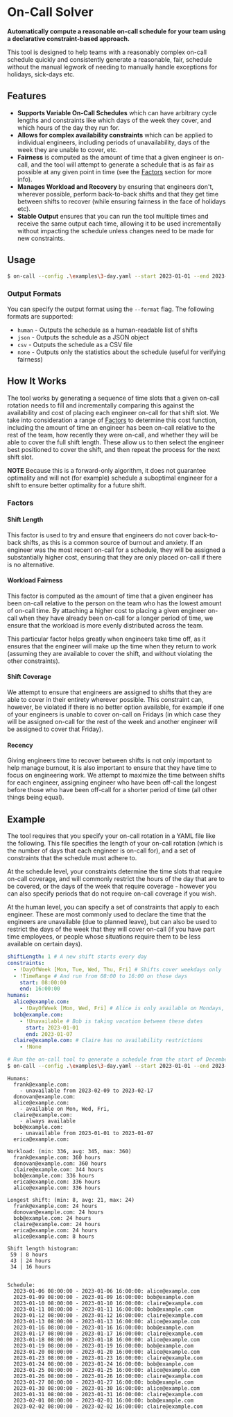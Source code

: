 # On-Call Solver
**Automatically compute a reasonable on-call schedule for your team using a declarative constraint-based approach.**

This tool is designed to help teams with a reasonably complex on-call schedule quickly and consistently
generate a reasonable, fair, schedule without the manual legwork of needing to manually handle exceptions
for holidays, sick-days etc.

## Features
 - **Supports Variable On-Call Schedules** which can have arbitrary cycle lengths and constraints like which days of
   the week they cover, and which hours of the day they run for.
 - **Allows for complex availability constraints** which can be applied to individual engineers, including
   periods of unavailability, days of the week they are unable to cover, etc.
 - **Fairness** is computed as the amount of time that a given engineer is on-call, and the tool will attempt
   to generate a schedule that is as fair as possible at any given point in time (see the [Factors](#factors) section for more info).
 - **Manages Workload and Recovery** by ensuring that engineers don't, wherever possible, perform back-to-back shifts and that they
   get time between shifts to recover (while ensuring fairness in the face of holidays etc).
 - **Stable Output** ensures that you can run the tool multiple times and receive the same output each time, allowing it to be
   used incrementally without impacting the schedule unless changes need to be made for new constraints.

## Usage

```bash
$ on-call --config .\examples\3-day.yaml --start 2023-01-01 --end 2023-12-30 --debug --format json
```

### Output Formats
You can specify the output format using the `--format` flag. The following formats are supported:

 - `human` - Outputs the schedule as a human-readable list of shifts
 - `json` - Outputs the schedule as a JSON object
 - `csv` - Outputs the schedule as a CSV file
 - `none` - Outputs only the statistics about the schedule (useful for verifying fairness)

## How It Works
The tool works by generating a sequence of time slots that a given on-call rotation needs to fill and incrementally comparing this
against the availability and cost of placing each engineer on-call for that shift slot. We take into consideration a range of
[Factors](#factors) to determine this cost function, including the amount of time an engineer has been on-call relative to the rest
of the team, how recently they were on-call, and whether they will be able to cover the full shift length. These allow us to then
select the engineer best positioned to cover the shift, and then repeat the process for the next shift slot.

**NOTE** Because this is a forward-only algorithm, it does not guarantee optimality and will not (for example) schedule a suboptimal
engineer for a shift to ensure better optimality for a future shift.

### Factors

#### Shift Length
This factor is used to try and ensure that engineers do not cover back-to-back shifts, as this is a common source of burnout and
anxiety. If an engineer was the most recent on-call for a schedule, they will be assigned a substantially higher cost, ensuring that
they are only placed on-call if there is no alternative.

#### Workload Fairness
This factor is computed as the amount of time that a given engineer has been on-call relative to the person on the team who has
the lowest amount of on-call time. By attaching a higher cost to placing a given engineer on-call when they have already been on-call
for a longer period of time, we ensure that the workload is more evenly distributed across the team.

This particular factor helps greatly when engineers take time off, as it ensures that the engineer will make up the time when they
return to work (assuming they are available to cover the shift, and without violating the other constraints).

#### Shift Coverage
We attempt to ensure that engineers are assigned to shifts that they are able to cover in their entirety wherever possible.
This constraint can, however, be violated if there is no better option available, for example if one of your engineers is unable
to cover on-call on Fridays (in which case they will be assigned on-call for the rest of the week and another engineer will be
assigned to cover that Friday).

#### Recency
Giving engineers time to recover between shifts is not only important to help manage burnout, it is also important to ensure that
they have time to focus on engineering work. We attempt to maximize the time between shifts for each engineer, assigning engineer
who have been off-call the longest before those who have been off-call for a shorter period of time (all other things being equal).

## Example
The tool requires that you specify your on-call rotation in a YAML file like the following. This file specifies the length of
your on-call rotation (which is the number of days that each engineer is on-call for), and a set of constraints that the schedule
must adhere to.

At the schedule level, your constraints determine the time slots that require on-call coverage, and will commonly restrict the
hours of the day that are to be covered, or the days of the week that require coverage - however you can also specify periods that
do not require on-call coverage if you wish.

At the human level, you can specify a set of constraints that apply to each engineer. These are most commonly used to declare the
time that the engineers are unavailable (due to planned leave), but can also be used to restrict the days of the week that they
will cover on-call (if you have part time employees, or people whose situations require them to be less available on certain days).

```yaml
shiftLength: 1 # A new shift starts every day
constraints:
  - !DayOfWeek [Mon, Tue, Wed, Thu, Fri] # Shifts cover weekdays only
  - !TimeRange # And run from 08:00 to 16:00 on those days
    start: 08:00:00
    end: 16:00:00
humans:
  alice@example.com:
    - !DayOfWeek [Mon, Wed, Fri] # Alice is only available on Mondays, Wednesdays and Fridays
  bob@example.com:
    - !Unavailable # Bob is taking vacation between these dates
      start: 2023-01-01
      end: 2023-01-07
  claire@example.com: # Claire has no availability restrictions
    - !None
```

```bash
# Run the on-call tool to generate a schedule from the start of December until March
$ on-call --config .\examples\3-day.yaml --start 2023-01-01 --end 2023-12-30
```

```
Humans:
  frank@example.com:
    - unavailable from 2023-02-09 to 2023-02-17
  donovan@example.com:
  alice@example.com:
    - available on Mon, Wed, Fri,
  claire@example.com:
    - always available
  bob@example.com:
    - unavailable from 2023-01-01 to 2023-01-07
  erica@example.com:

Workload: (min: 336, avg: 345, max: 360)
  frank@example.com: 360 hours
  donovan@example.com: 360 hours
  claire@example.com: 344 hours
  bob@example.com: 336 hours
  erica@example.com: 336 hours
  alice@example.com: 336 hours

Longest shift: (min: 8, avg: 21, max: 24)
  frank@example.com: 24 hours
  donovan@example.com: 24 hours
  bob@example.com: 24 hours
  claire@example.com: 24 hours
  erica@example.com: 24 hours
  alice@example.com: 8 hours

Shift length histogram:
 59 | 8 hours
 43 | 24 hours
 34 | 16 hours


Schedule:
  2023-01-06 08:00:00 - 2023-01-06 16:00:00: alice@example.com
  2023-01-09 08:00:00 - 2023-01-09 16:00:00: bob@example.com
  2023-01-10 08:00:00 - 2023-01-10 16:00:00: claire@example.com
  2023-01-11 08:00:00 - 2023-01-11 16:00:00: bob@example.com
  2023-01-12 08:00:00 - 2023-01-12 16:00:00: claire@example.com
  2023-01-13 08:00:00 - 2023-01-13 16:00:00: alice@example.com
  2023-01-16 08:00:00 - 2023-01-16 16:00:00: bob@example.com
  2023-01-17 08:00:00 - 2023-01-17 16:00:00: claire@example.com
  2023-01-18 08:00:00 - 2023-01-18 16:00:00: alice@example.com
  2023-01-19 08:00:00 - 2023-01-19 16:00:00: bob@example.com
  2023-01-20 08:00:00 - 2023-01-20 16:00:00: alice@example.com
  2023-01-23 08:00:00 - 2023-01-23 16:00:00: claire@example.com
  2023-01-24 08:00:00 - 2023-01-24 16:00:00: bob@example.com
  2023-01-25 08:00:00 - 2023-01-25 16:00:00: alice@example.com
  2023-01-26 08:00:00 - 2023-01-26 16:00:00: claire@example.com
  2023-01-27 08:00:00 - 2023-01-27 16:00:00: bob@example.com
  2023-01-30 08:00:00 - 2023-01-30 16:00:00: alice@example.com
  2023-01-31 08:00:00 - 2023-01-31 16:00:00: claire@example.com
  2023-02-01 08:00:00 - 2023-02-01 16:00:00: bob@example.com
  2023-02-02 08:00:00 - 2023-02-02 16:00:00: claire@example.com
```

